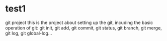# test1
git project
this is the project about setting up the git, incuding the basic operation of git:
git init, git add, git commit, git status, git branch, git merge, git log, git global-log...
